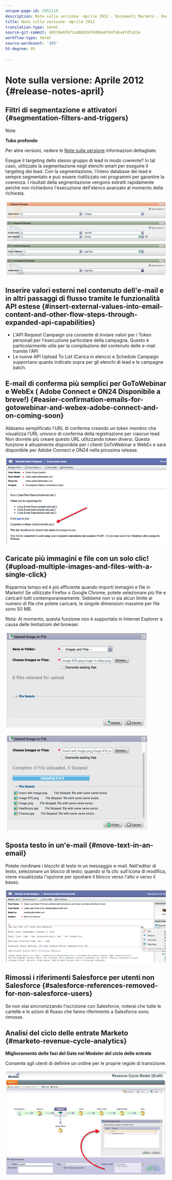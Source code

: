 ```yaml
---
unique-page-id: 2951119
description: Note sulla versione -Aprile 2012 - Documenti Marketo - Documentazione del prodotto
title: Note sulla versione -Aprile 2012
translation-type: tm+mt
source-git-commit: 48330e8f6f1ad8883d74d80e6f64faba4fdfa52e
workflow-type: tm+mt
source-wordcount: '393'
ht-degree: 0%

---
```



# Note sulla versione: Aprile 2012 {#release-notes-april}

## Filtri di segmentazione e attivatori {#segmentation-filters-and-triggers}

>[!NOTE]
>
>**Tubo profondo**
>
>Per altre versioni, vedere le [Note sulla versione](http://docs.marketo.com/display/docs/release+notes) informazioni dettagliate.

Esegue il targeting dello stesso gruppo di lead in modo coerente? In tal caso, utilizzate la segmentazione negli elenchi smart per eseguire il targeting dei lead. Con la segmentazione, l’intero database dei lead è sempre segmentato e può essere riutilizzato nei programmi per garantire la coerenza. I risultati della segmentazione vengono estratti rapidamente perché non richiedono l&#39;esecuzione dell&#39;elenco avanzato al momento della richiesta.

![](assets/image2014-9-23-10-3a3-3a57.png)

## Inserire valori esterni nel contenuto dell&#39;e-mail e in altri passaggi di flusso tramite le funzionalità API estese {#insert-external-values-into-email-content-and-other-flow-steps-through-expanded-api-capabilities}

* L&#39;API Request Campaign ora consente di inviare valori per i Token personali per l&#39;esecuzione particolare della campagna. Questo è particolarmente utile per la compilazione del contenuto delle e-mail tramite l&#39;API
* Le nuove API Upload To List (Carica in elenco) e Schedule Campaign supportano quanto indicato sopra per gli elenchi di lead e le campagne batch.

## E-mail di conferma più semplici per GoToWebinar e WebEx ( Adobe Connect e ON24 Disponibile a breve!) {#easier-confirmation-emails-for-gotowebinar-and-webex-adobe-connect-and-on-coming-soon}

Abbiamo semplificato l’URL di conferma creando un token membro che visualizza l’URL univoco di conferma della registrazione per ciascun lead. Non dovrete più creare questo URL utilizzando token diversi. Questa funzione è attualmente disponibile per i clienti GoToWebinar e WebEx e sarà disponibile per  Adobe Connect e ON24 nella prossima release.

![](assets/image2014-9-23-10-3a4-3a18.png)

## Caricate più immagini e file con un solo clic! {#upload-multiple-images-and-files-with-a-single-click}

Risparmia tempo ed è più efficiente quando importi immagini e file in Marketo! Se utilizzate Firefox o Google Chrome, potete selezionare più file e caricarli tutti contemporaneamente. Sebbene non vi sia alcun limite al numero di file che potete caricare, le singole dimensioni massime per file sono 50 MB.

Nota: Al momento, questa funzione non è supportata in Internet Explorer a causa delle limitazioni del browser.

![](assets/image2014-9-23-10-3a4-3a32.png)

![](assets/image2014-9-23-10-3a4-3a46.png)

## Sposta testo in un&#39;e-mail {#move-text-in-an-email}

Potete riordinare i blocchi di testo in un messaggio e-mail. Nell&#39;editor di testo, selezionare un blocco di testo; quando si fa clic sull&#39;icona di modifica, viene visualizzata l&#39;opzione per spostare il blocco verso l&#39;alto o verso il basso.

![](assets/image2014-9-23-10-3a5-3a1.png)

## Rimossi i riferimenti Salesforce per utenti non Salesforce {#salesforce-references-removed-for-non-salesforce-users}

Se non stai sincronizzando l’iscrizione con Salesforce, noterai che tutte le cartelle e le azioni di flusso che fanno riferimento a Salesforce sono rimosse.

## Analisi del ciclo delle entrate Marketo {#marketo-revenue-cycle-analytics}

**Miglioramento delle fasi del Gate nel Modeler del ciclo delle entrate**

Consente agli utenti di definire un ordine per le proprie regole di transizione.

![](assets/image2014-9-23-10-3a5-3a17.png)

